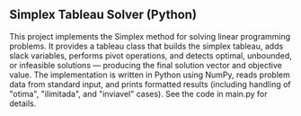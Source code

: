 ## Simplex Tableau Solver (Python)

This project implements the Simplex method for solving linear programming problems. It provides a tableau class that builds the simplex tableau, adds slack variables, performs pivot operations, and detects optimal, unbounded, or infeasible solutions — producing the final solution vector and objective value. The implementation is written in Python using NumPy, reads problem data from standard input, and prints formatted results (including handling of "otima", "ilimitada", and "inviavel" cases). See the code in main.py for details.
